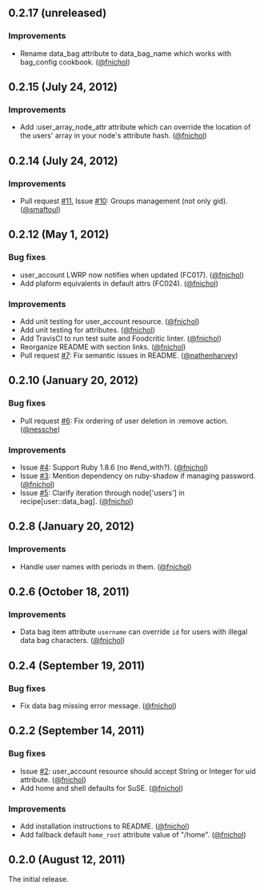 ## 0.2.17 (unreleased)

### Improvements

* Rename data_bag attribute to data_bag_name which works with bag_config cookbook. ([@fnichol][])


## 0.2.15 (July 24, 2012)

### Improvements

* Add :user_array_node_attr attribute which can override the location of the users' array in your node's attribute hash. ([@fnichol][])


## 0.2.14 (July 24, 2012)

### Improvements

* Pull request [#11](https://github.com/fnichol/chef-user/pull/11), Issue [#10](https://github.com/fnichol/chef-user/issues/10): Groups management (not only gid). ([@smaftoul][])


## 0.2.12 (May 1, 2012)

### Bug fixes

* user_account LWRP now notifies when updated (FC017). ([@fnichol][])
* Add plaform equivalents in default attrs (FC024). ([@fnichol][])

### Improvements

* Add unit testing for user_account resource. ([@fnichol][])
* Add unit testing for attributes. ([@fnichol][])
* Add TravisCI to run test suite and Foodcritic linter. ([@fnichol][])
* Reorganize README with section links. ([@fnichol][])
* Pull request [#7](https://github.com/fnichol/chef-user/pull/7): Fix semantic issues in README. ([@nathenharvey][])


## 0.2.10 (January 20, 2012)

### Bug fixes

* Pull request [#6](https://github.com/fnichol/chef-user/pull/6): Fix ordering of user deletion in :remove action. ([@nessche][])

### Improvements

* Issue [#4](https://github.com/fnichol/chef-user/issues/4): Support Ruby 1.8.6 (no #end_with?). ([@fnichol][])
* Issue [#3](https://github.com/fnichol/chef-user/issues/3): Mention dependency on ruby-shadow if managing password. ([@fnichol][])
* Issue [#5](https://github.com/fnichol/chef-user/issues/5): Clarify iteration through node['users'] in recipe[user::data_bag]. ([@fnichol][])


## 0.2.8 (January 20, 2012)

### Improvements

* Handle user names with periods in them. ([@fnichol][])


## 0.2.6 (October 18, 2011)

### Improvements

* Data bag item attribute `username` can override `id` for users with illegal data bag characters. ([@fnichol])


## 0.2.4 (September 19, 2011)

### Bug fixes

* Fix data bag missing error message. ([@fnichol][])


## 0.2.2 (September 14, 2011)

### Bug fixes

* Issue [#2](https://github.com/fnichol/chef-user/issues/2): user_account resource should accept String or Integer for uid attribute. ([@fnichol][])
* Add home and shell defaults for SuSE. ([@fnichol][])

### Improvements

* Add installation instructions to README. ([@fnichol][])
* Add fallback default `home_root` attribute value of "/home". ([@fnichol][])


## 0.2.0 (August 12, 2011)

The initial release.

[@fnichol]: https://github.com/fnichol
[@nathenharvey]: https://github.com/nathenharvey
[@nessche]: https://github.com/nessche
[@smaftoul]: https://github.com/smaftoul
